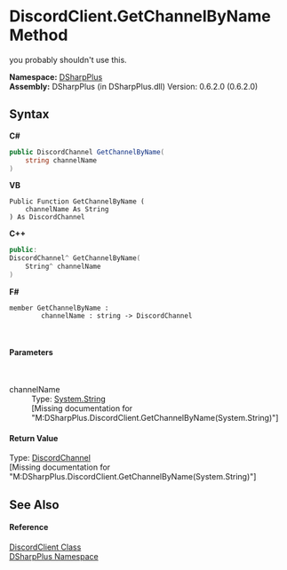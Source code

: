 # DiscordClient.GetChannelByName Method 
 

you probably shouldn't use this.

**Namespace:**&nbsp;<a href="503971eb-de5e-a570-9922-de9500a9b1cc">DSharpPlus</a><br />**Assembly:**&nbsp;DSharpPlus (in DSharpPlus.dll) Version: 0.6.2.0 (0.6.2.0)

## Syntax

**C#**<br />
``` C#
public DiscordChannel GetChannelByName(
	string channelName
)
```

**VB**<br />
``` VB
Public Function GetChannelByName ( 
	channelName As String
) As DiscordChannel
```

**C++**<br />
``` C++
public:
DiscordChannel^ GetChannelByName(
	String^ channelName
)
```

**F#**<br />
``` F#
member GetChannelByName : 
        channelName : string -> DiscordChannel 

```

<br />

#### Parameters
&nbsp;<dl><dt>channelName</dt><dd>Type: <a href="http://msdn2.microsoft.com/en-us/library/s1wwdcbf" target="_blank">System.String</a><br />\[Missing <param name="channelName"/> documentation for "M:DSharpPlus.DiscordClient.GetChannelByName(System.String)"\]</dd></dl>

#### Return Value
Type: <a href="44f2ec35-aa98-9c68-225e-7c35b7ee1739">DiscordChannel</a><br />\[Missing <returns> documentation for "M:DSharpPlus.DiscordClient.GetChannelByName(System.String)"\]

## See Also


#### Reference
<a href="8f8cbf24-03e9-53cc-389f-2ba10a699065">DiscordClient Class</a><br /><a href="503971eb-de5e-a570-9922-de9500a9b1cc">DSharpPlus Namespace</a><br />